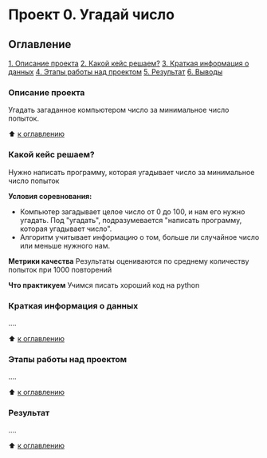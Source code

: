 # Проект 0. Угадай число

## Оглавление
[1. Описание проекта](https://github.com/Ro-Ksu/sf_data_science/tree/main/project_0/README.md#Описание-проекта)
[2. Какой кейс решаем?](https://github.com/Ro-Ksu/sf_data_science/tree/main/project_0/README.md#Какой-кейс-решаем)
[3. Краткая информация о данных](https://github.com/Ro-Ksu/sf_data_science/tree/main/project_0/README.md#Краткая-информация-о-данных)
[4. Этапы работы над проектом](https://github.com/Ro-Ksu/sf_data_science/tree/main/project_0/README.md#Этапы-работы-над-проетком)
[5. Результат](https://github.com/Ro-Ksu/sf_data_science/tree/main/project_0/README.md#Результат)
[6. Выводы](https://github.com/Ro-Ksu/sf_data_science/tree/main/project_0/README.md#Выводы)

### Описание проекта
Угадать загаданное компьютером число за минимальное число попыток.

:arrow_up: [к оглавлению](https://github.com/Ro-Ksu/sf_data_science/tree/main/project_0/README.md#Оглавение)


### Какой кейс решаем?
Нужно написать программу, которая угадывает число за минимальное число попыток

**Условия соревнования:**
- Компьютер загадывает целое число от 0 до 100, и нам его нужно угадать. Под "угадать", подразумевается "написать программу, которая угадывает число".
- Алгоритм учитывает информацию о том, больше ли случайное число или меньше нужного нам.

**Метрики качества**
Результаты оцениваются по среднему количеству попыток при 1000 повторений

**Что практикуем**
Учимся писать хороший код на python


### Краткая информация о данных
....

:arrow_up: [к оглавлению](https://github.com/Ro-Ksu/sf_data_science/tree/main/project_0/README.md#Оглавение)

### Этапы работы над проектом
....

:arrow_up: [к оглавлению](https://github.com/Ro-Ksu/sf_data_science/tree/main/project_0/README.md#Оглавение)

### Результат
....

:arrow_up: [к оглавлению](https://github.com/Ro-Ksu/sf_data_science/tree/main/project_0/README.md#Оглавение)